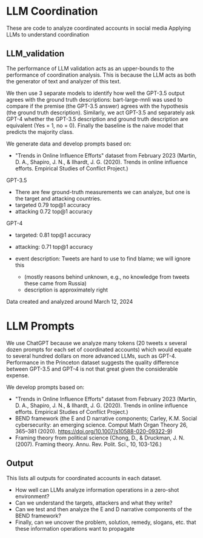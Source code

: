# LLM Coordination

These are code to analyze coordinated accounts in social media
Applying LLMs to understand coordination

## LLM_validation 
The performance of LLM validation acts as an upper-bounds to the performance of coordination analysis. This is because the LLM acts as both the generator of text and analyzer of this text.

We then use 3 separate models to identify how well the GPT-3.5 output agrees with the ground truth descriptions: bart-large-mnli was used to compare if the premise (the GPT-3.5 answer) agrees with the hypothesis (the ground truth description). Similarly, we act GPT-3.5 and separately ask GPT-4 whether the GPT-3.5 description and ground truth description are equivalent (Yes = 1, no = 0). Finally the baseline is the naive model that predicts the majority class. 

We generate data and develop prompts based on:
- "Trends in Online Influence Efforts" dataset from February 2023 (Martin, D. A., Shapiro, J. N., & Ilhardt, J. G. (2020). Trends in online influence efforts. Empirical Studies of Conflict Project.)


GPT-3.5
- There are few ground-truth measurements we can analyze, but one is the target and attacking countries. 
-  targeted 0.79 top@1 accuracy
-  attacking 0.72 top@1 accuracy

GPT-4
- targeted: 0.81 top@1 accuracy
-  attacking: 0.71 top@1 accuracy


-  event description: Tweets are hard to use to find blame; we will ignore this
   - (mostly reasons behind unknown, e.g., no knowledge from tweets these came from Russia) 
   - description is approximately right

Data created and analyzed around March 12, 2024

# LLM Prompts
We use ChatGPT because we analyze many tokens (20 tweets x several dozen prompts for each set of coordinated accounts) which would equate to several hundred dollars on more advanced LLMs, such as GPT-4. Performance in the Princeton dataset suggests the quality difference between GPT-3.5 and GPT-4 is not that great given the considerable expense.

We develop prompts based on:
- "Trends in Online Influence Efforts" dataset from February 2023 (Martin, D. A., Shapiro, J. N., & Ilhardt, J. G. (2020). Trends in online influence efforts. Empirical Studies of Conflict Project.)
- BEND framework (the E and D narrative components; Carley, K.M. Social cybersecurity: an emerging science. Comput Math Organ Theory 26, 365–381 (2020). https://doi.org/10.1007/s10588-020-09322-9)
- Framing theory from political science (Chong, D., & Druckman, J. N. (2007). Framing theory. Annu. Rev. Polit. Sci., 10, 103-126.)

## Output

This lists all outputs for coordinated accounts in each dataset. 
- How well can LLMs analyze information operations in a zero-shot environment?
- Can we understand the targets, attackers and what they write?
- Can we test and then analyze the E and D narrative components of the BEND framework?
- Finally, can we uncover the problem, solution, remedy, slogans, etc. that these information operations want to propagate
